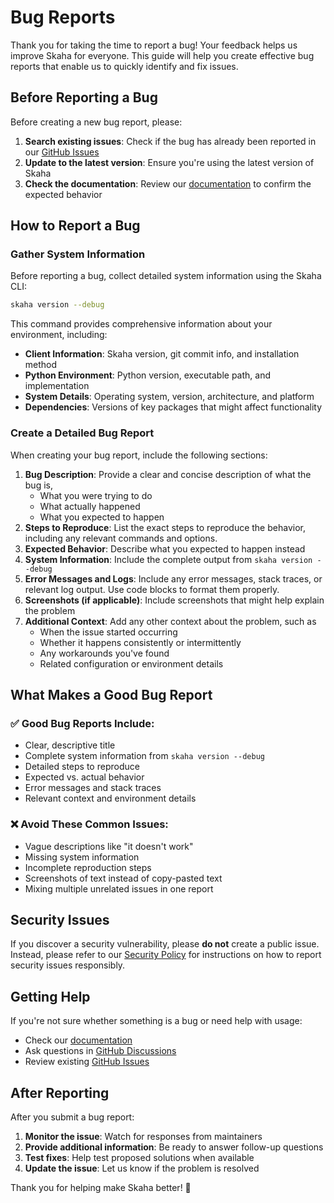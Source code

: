# Bug Reports

Thank you for taking the time to report a bug! Your feedback helps us improve Skaha for everyone. This guide will help you create effective bug reports that enable us to quickly identify and fix issues.

## Before Reporting a Bug

Before creating a new bug report, please:

1. **Search existing issues**: Check if the bug has already been reported in our [GitHub Issues](https://github.com/shinybrar/skaha/issues)
2. **Update to the latest version**: Ensure you're using the latest version of Skaha
3. **Check the documentation**: Review our [documentation](https://shinybrar.github.io/skaha/) to confirm the expected behavior

## How to Report a Bug

### Gather System Information

Before reporting a bug, collect detailed system information using the Skaha CLI:

```bash
skaha version --debug
```

This command provides comprehensive information about your environment, including:

- **Client Information**: Skaha version, git commit info, and installation method
- **Python Environment**: Python version, executable path, and implementation
- **System Details**: Operating system, version, architecture, and platform
- **Dependencies**: Versions of key packages that might affect functionality

### Create a Detailed Bug Report

When creating your bug report, include the following sections:

1. **Bug Description**: 
    Provide a clear and concise description of what the bug is,
    - What you were trying to do
    - What actually happened
    - What you expected to happen
2. **Steps to Reproduce**: List the exact steps to reproduce the behavior, including any relevant commands and options.
3. **Expected Behavior**: Describe what you expected to happen instead
4. **System Information**: Include the complete output from `skaha version --debug`
5. **Error Messages and Logs**: Include any error messages, stack traces, or relevant log output. Use code blocks to format them properly.
6. **Screenshots (if applicable)**: Include screenshots that might help explain the problem
7. **Additional Context**: Add any other context about the problem, such as
    - When the issue started occurring
    - Whether it happens consistently or intermittently
    - Any workarounds you've found
    - Related configuration or environment details

## What Makes a Good Bug Report

### ✅ Good Bug Reports Include:
- Clear, descriptive title
- Complete system information from `skaha version --debug`
- Detailed steps to reproduce
- Expected vs. actual behavior
- Error messages and stack traces
- Relevant context and environment details

### ❌ Avoid These Common Issues:
- Vague descriptions like "it doesn't work"
- Missing system information
- Incomplete reproduction steps
- Screenshots of text instead of copy-pasted text
- Mixing multiple unrelated issues in one report

## Security Issues

If you discover a security vulnerability, please **do not** create a public issue. Instead, please refer to our [Security Policy](security.md) for instructions on how to report security issues responsibly.

## Getting Help

If you're not sure whether something is a bug or need help with usage:

- Check our [documentation](https://shinybrar.github.io/skaha/)
- Ask questions in [GitHub Discussions](https://github.com/shinybrar/skaha/discussions)
- Review existing [GitHub Issues](https://github.com/shinybrar/skaha/issues)

## After Reporting

After you submit a bug report:

1. **Monitor the issue**: Watch for responses from maintainers
2. **Provide additional information**: Be ready to answer follow-up questions
3. **Test fixes**: Help test proposed solutions when available
4. **Update the issue**: Let us know if the problem is resolved

Thank you for helping make Skaha better! 🚀
